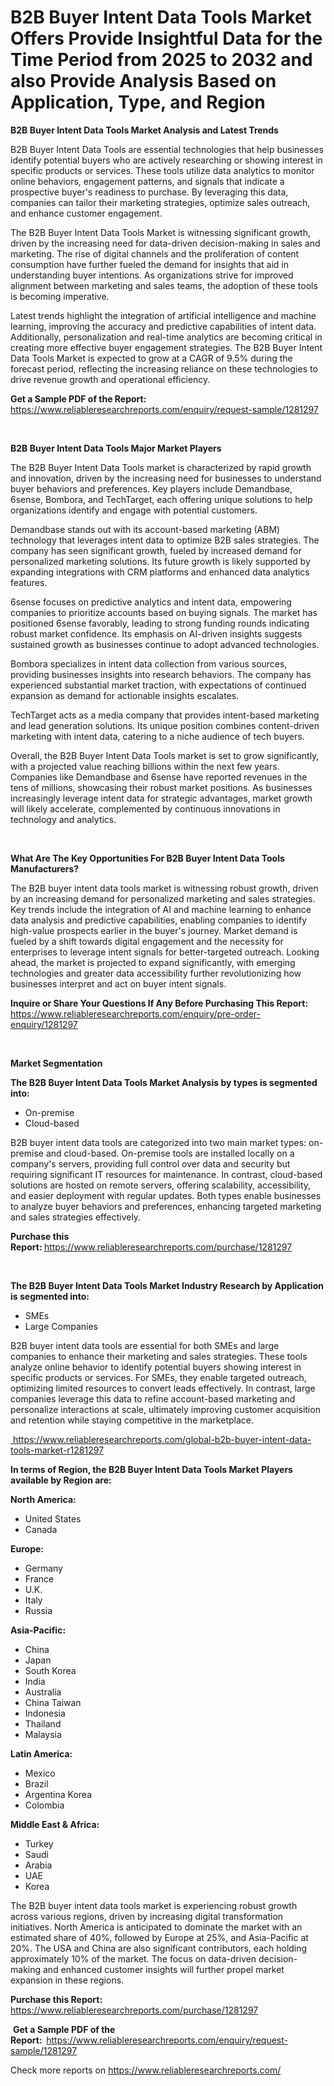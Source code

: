 <p><h1>B2B Buyer Intent Data Tools Market Offers Provide Insightful Data for the Time Period from 2025 to 2032 and also Provide Analysis Based on Application, Type, and Region</h1></p><p><strong>B2B Buyer Intent Data Tools Market Analysis and Latest Trends</strong></p>
<p><p>B2B Buyer Intent Data Tools are essential technologies that help businesses identify potential buyers who are actively researching or showing interest in specific products or services. These tools utilize data analytics to monitor online behaviors, engagement patterns, and signals that indicate a prospective buyer's readiness to purchase. By leveraging this data, companies can tailor their marketing strategies, optimize sales outreach, and enhance customer engagement.</p><p>The B2B Buyer Intent Data Tools Market is witnessing significant growth, driven by the increasing need for data-driven decision-making in sales and marketing. The rise of digital channels and the proliferation of content consumption have further fueled the demand for insights that aid in understanding buyer intentions. As organizations strive for improved alignment between marketing and sales teams, the adoption of these tools is becoming imperative.</p><p>Latest trends highlight the integration of artificial intelligence and machine learning, improving the accuracy and predictive capabilities of intent data. Additionally, personalization and real-time analytics are becoming critical in creating more effective buyer engagement strategies. The B2B Buyer Intent Data Tools Market is expected to grow at a CAGR of 9.5% during the forecast period, reflecting the increasing reliance on these technologies to drive revenue growth and operational efficiency.</p></p>
<p><strong>Get a Sample PDF of the Report:&nbsp;</strong> <a href="https://www.reliableresearchreports.com/enquiry/request-sample/1281297?utm_campaign=2216&utm_medium=2&utm_source=Github&utm_content=ia&utm_term=24032025&utm_id=b2b-buyer-intent-data-tools">https://www.reliableresearchreports.com/enquiry/request-sample/1281297</a></p>
<p>&nbsp;</p>
<p><strong>B2B Buyer Intent Data Tools Major Market Players</strong></p>
<p><p>The B2B Buyer Intent Data Tools market is characterized by rapid growth and innovation, driven by the increasing need for businesses to understand buyer behaviors and preferences. Key players include Demandbase, 6sense, Bombora, and TechTarget, each offering unique solutions to help organizations identify and engage with potential customers.</p><p>Demandbase stands out with its account-based marketing (ABM) technology that leverages intent data to optimize B2B sales strategies. The company has seen significant growth, fueled by increased demand for personalized marketing solutions. Its future growth is likely supported by expanding integrations with CRM platforms and enhanced data analytics features.</p><p>6sense focuses on predictive analytics and intent data, empowering companies to prioritize accounts based on buying signals. The market has positioned 6sense favorably, leading to strong funding rounds indicating robust market confidence. Its emphasis on AI-driven insights suggests sustained growth as businesses continue to adopt advanced technologies.</p><p>Bombora specializes in intent data collection from various sources, providing businesses insights into research behaviors. The company has experienced substantial market traction, with expectations of continued expansion as demand for actionable insights escalates.</p><p>TechTarget acts as a media company that provides intent-based marketing and lead generation solutions. Its unique position combines content-driven marketing with intent data, catering to a niche audience of tech buyers.</p><p>Overall, the B2B Buyer Intent Data Tools market is set to grow significantly, with a projected value reaching billions within the next few years. Companies like Demandbase and 6sense have reported revenues in the tens of millions, showcasing their robust market positions. As businesses increasingly leverage intent data for strategic advantages, market growth will likely accelerate, complemented by continuous innovations in technology and analytics.</p></p>
<p>&nbsp;</p>
<p><strong>What Are The Key Opportunities For B2B Buyer Intent Data Tools Manufacturers?</strong></p>
<p><p>The B2B buyer intent data tools market is witnessing robust growth, driven by an increasing demand for personalized marketing and sales strategies. Key trends include the integration of AI and machine learning to enhance data analysis and predictive capabilities, enabling companies to identify high-value prospects earlier in the buyer's journey. Market demand is fueled by a shift towards digital engagement and the necessity for enterprises to leverage intent signals for better-targeted outreach. Looking ahead, the market is projected to expand significantly, with emerging technologies and greater data accessibility further revolutionizing how businesses interpret and act on buyer intent signals.</p></p>
<p><strong>Inquire or Share Your Questions If Any Before Purchasing This Report:</strong> <a href="https://www.reliableresearchreports.com/enquiry/pre-order-enquiry/1281297?utm_campaign=2216&utm_medium=2&utm_source=Github&utm_content=ia&utm_term=24032025&utm_id=b2b-buyer-intent-data-tools">https://www.reliableresearchreports.com/enquiry/pre-order-enquiry/1281297</a></p>
<p>&nbsp;</p>
<p><strong>Market Segmentation</strong></p>
<p><strong>The B2B Buyer Intent Data Tools Market Analysis by types is segmented into:</strong></p>
<p><ul><li>On-premise</li><li>Cloud-based</li></ul></p>
<p><p>B2B buyer intent data tools are categorized into two main market types: on-premise and cloud-based. On-premise tools are installed locally on a company's servers, providing full control over data and security but requiring significant IT resources for maintenance. In contrast, cloud-based solutions are hosted on remote servers, offering scalability, accessibility, and easier deployment with regular updates. Both types enable businesses to analyze buyer behaviors and preferences, enhancing targeted marketing and sales strategies effectively.</p></p>
<p><strong>Purchase this Report:&nbsp;</strong><a href="https://www.reliableresearchreports.com/purchase/1281297?utm_campaign=2216&utm_medium=2&utm_source=Github&utm_content=ia&utm_term=24032025&utm_id=b2b-buyer-intent-data-tools">https://www.reliableresearchreports.com/purchase/1281297</a></p>
<p>&nbsp;</p>
<p><strong>The B2B Buyer Intent Data Tools Market Industry Research by Application is segmented into:</strong></p>
<p><ul><li>SMEs</li><li>Large Companies</li></ul></p>
<p><p>B2B buyer intent data tools are essential for both SMEs and large companies to enhance their marketing and sales strategies. These tools analyze online behavior to identify potential buyers showing interest in specific products or services. For SMEs, they enable targeted outreach, optimizing limited resources to convert leads effectively. In contrast, large companies leverage this data to refine account-based marketing and personalize interactions at scale, ultimately improving customer acquisition and retention while staying competitive in the marketplace.</p></p>
<p><a href="https://www.reliableresearchreports.com/global-b2b-buyer-intent-data-tools-market-r1281297?utm_campaign=2216&utm_medium=2&utm_source=Github&utm_content=ia&utm_term=24032025&utm_id=b2b-buyer-intent-data-tools">&nbsp;https://www.reliableresearchreports.com/global-b2b-buyer-intent-data-tools-market-r1281297</a></p>
<p><strong>In terms of Region, the B2B Buyer Intent Data Tools Market Players available by Region are:</strong></p>
<p>
    <p> <strong> North America: </strong>
        <ul>
            <li>United States</li>
            <li>Canada</li>
        </ul>
        </p> 
    <p> <strong> Europe: </strong>
        <ul>
            <li>Germany</li>
            <li>France</li>
            <li>U.K.</li>
            <li>Italy</li>
            <li>Russia</li>
        </ul>
        </p> 
    <p> <strong> Asia-Pacific: </strong>
        <ul>
            <li>China</li>
            <li>Japan</li>
            <li>South Korea</li>
            <li>India</li>
            <li>Australia</li>
            <li>China Taiwan</li>
            <li>Indonesia</li>
            <li>Thailand</li>
            <li>Malaysia</li>
        </ul>
        </p> 
    <p> <strong> Latin America: </strong>
        <ul>
            <li>Mexico</li>
            <li>Brazil</li>
            <li>Argentina Korea</li>
            <li>Colombia</li>
        </ul>
        </p> 
    <p> <strong> Middle East & Africa: </strong>
        <ul>
            <li>Turkey</li>
            <li>Saudi</li>
            <li>Arabia</li>
            <li>UAE</li>
            <li>Korea</li>
        </ul>
    </p>
    </p>
<p><p>The B2B buyer intent data tools market is experiencing robust growth across various regions, driven by increasing digital transformation initiatives. North America is anticipated to dominate the market with an estimated share of 40%, followed by Europe at 25%, and Asia-Pacific at 20%. The USA and China are also significant contributors, each holding approximately 10% of the market. The focus on data-driven decision-making and enhanced customer insights will further propel market expansion in these regions.</p></p>
<p><strong>Purchase this Report: </strong><a href="https://www.reliableresearchreports.com/purchase/1281297?utm_campaign=2216&utm_medium=2&utm_source=Github&utm_content=ia&utm_term=24032025&utm_id=b2b-buyer-intent-data-tools">https://www.reliableresearchreports.com/purchase/1281297</a></p>
<p>&nbsp;<strong>Get a Sample PDF of the Report:&nbsp;&nbsp;</strong><a href="https://www.reliableresearchreports.com/enquiry/request-sample/1281297?utm_campaign=2216&utm_medium=2&utm_source=Github&utm_content=ia&utm_term=24032025&utm_id=b2b-buyer-intent-data-tools">https://www.reliableresearchreports.com/enquiry/request-sample/1281297</a></p>
<p><strong></strong></p>
<p>Check more reports on <a href="https://www.reliableresearchreports.com/?utm_campaign=2216&utm_medium=2&utm_source=Github&utm_content=ia&utm_term=24032025&utm_id=b2b-buyer-intent-data-tools">https://www.reliableresearchreports.com/</a></p>